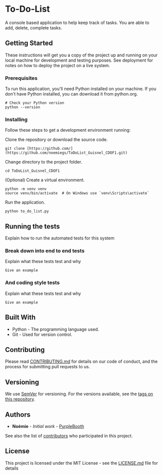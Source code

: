 # To-Do-List

A console based application to help keep track of tasks. You are able to add, delete, complete tasks.

## Getting Started

These instructions will get you a copy of the project up and running on your local machine for development and testing purposes. See deployment for notes on how to deploy the project on a live system.

### Prerequisites

To run this application, you'll need Python installed on your machine. If you don't have Python installed, you can download it from python.org.

```
# Check your Python version
python --version
```

### Installing

Follow these steps to get a development environment running:

Clone the repository or download the source code.

```
git clone [https://github.com/](https://github.com/noemiegs/ToDoList_Guisnel_CDOF1.git)

```

Change directory to the project folder.

```
cd ToDoList_Guisnel_CDOF1
```

(Optional) Create a virtual environment.

```
python -m venv venv
source venv/bin/activate  # On Windows use `venv\Scripts\activate`
```

Run the application.
```
python to_do_list.py
```

## Running the tests

Explain how to run the automated tests for this system

### Break down into end to end tests

Explain what these tests test and why

```
Give an example
```

### And coding style tests

Explain what these tests test and why

```
Give an example
```

## Built With

* Python - The programming language used.
* Git - Used for version control.

## Contributing

Please read [CONTRIBUTING.md](https://gist.github.com/PurpleBooth/b24679402957c63ec426) for details on our code of conduct, and the process for submitting pull requests to us.

## Versioning

We use [SemVer](http://semver.org/) for versioning. For the versions available, see the [tags on this repository](https://github.com/your/project/tags). 

## Authors

* **Noémie** - *Initial work* - [PurpleBooth](https://github.com/PurpleBooth)

See also the list of [contributors](https://github.com/your/project/contributors) who participated in this project.

## License

This project is licensed under the MIT License - see the [LICENSE.md](LICENSE.md) file for details
